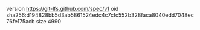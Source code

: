 version https://git-lfs.github.com/spec/v1
oid sha256:d194828bb5d3ab5861524edc4c7cfc552b328faca8040edd7048ec76fe175acb
size 4990
